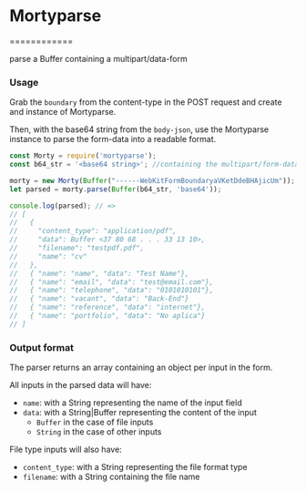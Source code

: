 # Mortyparse
============

parse a Buffer containing a multipart/data-form

### Usage

Grab the `boundary` from the content-type in the POST request and create and instance of Mortyparse.

Then, with the base64 string from the `body-json`, use the Mortyparse instance to parse the form-data into a readable format.

```js
const Morty = require('mortyparse');                                           
const b64_str = '<base64 string>'; //containing the multipart/form-data as received in the server

morty = new Morty(Buffer("------WebKitFormBoundaryaVKetDdeBHAjicUm"));
let parsed = morty.parse(Buffer(b64_str, 'base64'));

console.log(parsed); // =>
// [
//   {
//     "content_type": "application/pdf",
//     "data": Buffer <37 80 68 . . . 33 13 10>,
//     "filename": "testpdf.pdf",
//     "name": "cv"
//   },
//   { "name": "name", "data": "Test Name"},
//   { "name": "email", "data": "test@email.com"},     
//   { "name": "telephone", "data": "0101010101"},
//   { "name": "vacant", "data": "Back-End"}
//   { "name": "reference", "data": "internet"},
//   { "name": "portfolio", "data": "No aplica"}
// ]
```

### Output format

The parser returns an array containing an object per input in the form.

All inputs in the parsed data will have:
- `name`: with a String representing the name of the input field
- `data`: with a String|Buffer representing the content of the input
  - `Buffer` in the case of file inputs
  - `String` in the case of other inputs

File type inputs will also have:
- `content_type`: with a String representing the file format type
- `filename`: with a String containing the file name
